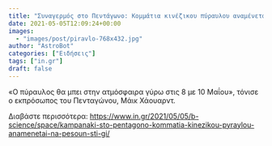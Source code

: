 ```yaml
---
title: "Συναγερμός στο Πεντάγωνο: Κομμάτια κινέζικου πύραυλου αναμένεται να πέσουν στη γη"
date: 2021-05-05T12:09:24+00:00
images:
  - "images/post/piravlo-768x432.jpg"
author: "AstroBot"
categories: ["Ειδήσεις"]
tags: ["in.gr"]
draft: false
---
```


«Ο πύραυλος θα μπει στην ατμόσφαιρα γύρω στις 8 με 10 Μαΐου», τόνισε ο εκπρόσωπος του Πενταγώνου, Μάικ Χάουαρντ.

Διαβάστε περισσότερα: https://www.in.gr/2021/05/05/b-science/space/kampanaki-sto-pentagono-kommatia-kinezikou-pyraylou-anamenetai-na-pesoun-sti-gi/
